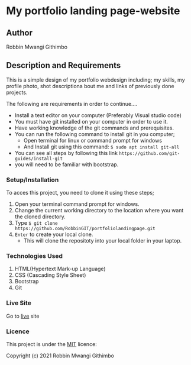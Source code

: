 # My portfolio landing page-website

## Author
Robbin Mwangi Githimbo

## Description and Requirements
This is a simple design of my portfolio webdesign including; my skills, my profile photo, shot descriptiona bout me and links of previously done projects.

The following are requirements in order to continue....

* Install a text editor on your computer (Preferably Visual studio code)
* You must have git installed on your computer in order to use it.
* Have working knowledge of the git commands and prerequisites.
* You can run the following command to install git in you computer;
   -  Open terminal for linux or command prompt for windows 
   -  And Install git using this command:
        `$ sudo apt install git-all`
* You can see all steps by following this link `https://github.com/git-guides/install-git`
* you will need to be familiar with bootstrap.

### Setup/Installation 
To acces this project, you need to clone it using these steps;
1. Open your terminal command prompt for windows.
2. Change the current working directory to the location where you want the cloned directory.
3. Type `$ git clone https://github.com/RobbinGIT/portfoliolandingpage.git`
4. `Enter` to create your local clone.
    * This will clone the repositoty into your local folder in your laptop.

### Technologies Used

1. HTML(Hypertext Mark-up Language)
2. CSS (Cascading Style Sheet)
3. Bootstrap
4. Git

### Live Site
Go to  [live](https://robbingit.github.io/StreetFood-website/) site

### Licence
This project is under the  [MIT](LICENSE) licence:<br>

Copyright (c) 2021 Robbin Mwangi Githimbo
